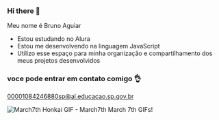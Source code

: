 ### Hi there 👋

Meu nome é Bruno Aguiar 

- Estou estudando no Alura
- Estou me desenvolvendo na linguagem JavaScript
- Utilizo esse espaço para minha organização e compartilhamento dos meus projetos desenvolvidos

### voce  pode entrar em contato comigo 👌

00001084246880sp@al.educacao.sp.gov.br

<img src="https://media.tenor.com/Lzs8hHL6JYIAAAAM/march7th-march.gif" alt="March7th Honkai GIF - March7th March 7th GIFs"/>!

